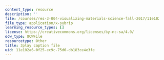 ```yaml
---
content_type: resource
description: ''
file: /courses/res-3-004-visualizing-materials-science-fall-2017/11e102a60f25ec9c75d6db183ce4e3fe_1Ed3U4rmyXU.srt
file_type: application/x-subrip
learning_resource_types: []
license: https://creativecommons.org/licenses/by-nc-sa/4.0/
ocw_type: OCWFile
resourcetype: Other
title: 3play caption file
uid: 11e102a6-0f25-ec9c-75d6-db183ce4e3fe
---
```


